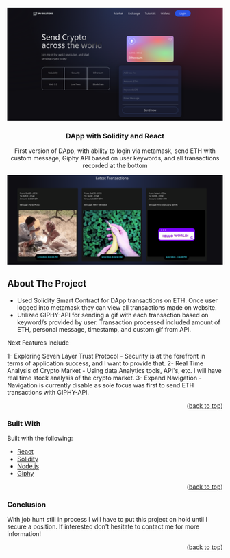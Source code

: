 <div id="top"></div>
<!--
*** Thanks for checking out the Best-README-Template. If you have a suggestion
*** that would make this better, please fork the repo and create a pull request
*** or simply open an issue with the tag "enhancement".
*** Don't forget to give the project a star!
*** Thanks again! Now go create something AMAZING! :D
-->

<!-- PROJECT LOGO -->
<br />
<div align="center">
  <a href="https://github.com/jpvance123">
    <img src="Photos/Transactions.png" alt="Logo">
  </a>

  <h3 align="center">DApp with Solidity and React</h3>

  <p align="center">
    First version of DApp, with ability to login via metamask, send ETH with custom message, Giphy API based on user keywords, and all transactions recorded at the bottom
    <br />
  </p>
  <a href="https://github.com/othneildrew/Best-README-Template">
    <img src="Photos/transactions.png" alt="Logo">
  </a>
</div>


<!-- ABOUT THE PROJECT -->
## About The Project

- Used Solidity Smart Contract for DApp transactions on ETH. Once user logged into metamask they can view all transactions made on website. 
- Utilized GIPHY-API for sending a gif with each transaction based on keyword/s provided by user. Transaction processed included amount of ETH, personal message, timestamp, and custom gif from API.

Next Features Include

1- Exploring Seven Layer Trust Protocol - Security is at the forefront in terms of application success, and I want to provide that.
2- Real Time Analysis of Crypto Market - Using data Analytics tools, API's, etc. I will have real time stock analysis of the crypto market.
3- Expand Navigation - Navigation is currently disable as sole focus was first to send ETH transactions with GIPHY-API.

<p align="right">(<a href="#top">back to top</a>)</p>



### Built With

Built with the following:

* [React](https://reactjs.org/)
* [Solidity](https://docs.soliditylang.org/en/v0.8.15/)
* [Node.js](https://nodejs.org/en/)
* [Giphy](https://giphy.com/)

<p align="right">(<a href="#top">back to top</a>)</p>



### Conclusion

With job hunt still in process I will have to put this project on hold until I secure a position. If interested don't hesitate to contact me for more information!

<p align="right">(<a href="#top">back to top</a>)</p>
